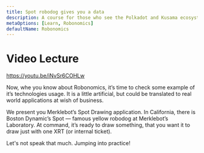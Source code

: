 ```yaml
---
title: Spot robodog gives you a data
description: A course for those who see the Polkadot and Kusama ecosystem for the first time.
metaOptions: [Learn, Robonomics]
defaultName: Robonomics
---
```


# Video Lecture

https://youtu.be/iNvSr6COHLw

<Spoiler title="<h2 style='display: inline;' >Lesson 18. Spot robodog gives you a data</h2>">

Now, whe you know about Robonomics, it’s time to check some example of it’s technologies usage. It is a little artificial, but could be translated to real world applications at wish of business.

We present you Merklebot’s Spot Drawing application. In California, there is Boston Dynamic’s Spot — famous yellow robodog at Merklebot’s Laboratory. At command, it’s ready to draw something, that you want it to draw just with one XRT (or internal ticket).

Let's not speak that much. Jumping into practice!

</Spoiler>

<FeedbackBlock 
formUrl="https://faas-fra1-afec6ce7.doserverless.co/api/v1/web/fn-18e93402-1ffe-47e8-be1d-e28a6ac871f1/default/Feedback"
lessonLabel="spot"
/>